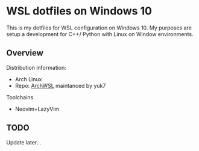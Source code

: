 # WSL dotfiles on Windows 10

This is my dotfiles for WSL configuration on Windows 10. My purposes are setup a development for C++/ Python with Linux on Window environments. 

## Overview

Distribution information:
- Arch Linux 
- Repo: [ArchWSL](https://github.com/yuk7/ArchWSL) maintanced by yuk7

Toolchains
- Neovim+LazyVim


## TODO

Update later...






